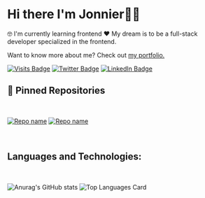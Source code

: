<div>
  
# Hi there I'm Jonnier👋🏽

🤓 I'm currently learning frontend ❤️ My dream is to be a full-stack developer specialized in the frontend.
  
 Want to know more about me? Check out [my portfolio.](https://www.jonniermartinez.com/)
 
[![Visits Badge](https://badges.pufler.dev/visits/jonniermartinez/jonniermartinez)](https://www.jonniermartinez.com/)
[![Twitter Badge](https://img.shields.io/badge/Twitter-Profile-informational?style=flat&logo=twitter&logoColor=white&color=1CA2F1)](https://twitter.com/jonniermartinez)
[![LinkedIn Badge](https://img.shields.io/badge/LinkedIn-Profile-informational?style=flat&logo=linkedin&logoColor=white&color=0D76A8)](https://www.linkedin.com/in/jonnier-alejandro-martinez-sanchez/)

</div>
 
## 📌 Pinned Repositories

<br>

[![Repo name](https://github-readme-stats.vercel.app/api/pin/?username=jonniermartinez&repo=wordle&theme=vue)](https://github.com/jonniermartinez/wordle)
[![Repo name](https://github-readme-stats.vercel.app/api/pin/?username=jonniermartinez&repo=wordle&theme=vue)](https://github.com/jonniermartinez/wordle)

<br>

## Languages and Technologies:

<br>

![Anurag's GitHub stats](https://github-readme-stats.vercel.app/api?username=jonniermartinez&show_icons=true&theme=vue)
![Top Languages Card](https://github-readme-stats.vercel.app/api/top-langs/?username=jonniermartinez&layout=compact&theme=vue)

<br>
